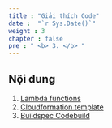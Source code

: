 ```yaml
---
title : "Giải thích Code"
date :  "`r Sys.Date()`" 
weight : 3 
chapter : false
pre : " <b> 3. </b> "
---
```


## Nội dung
 1. [Lambda functions](3.1-lambda/)
 2. [Cloudformation template](3.2-template/)
 3. [Buildspec Codebuild](3.3-buildspec/)
